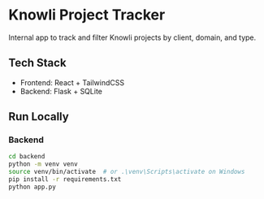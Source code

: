 # Knowli Project Tracker

Internal app to track and filter Knowli projects by client, domain, and type.

## Tech Stack
- Frontend: React + TailwindCSS
- Backend: Flask + SQLite

## Run Locally

### Backend
```bash
cd backend
python -m venv venv
source venv/bin/activate  # or .\venv\Scripts\activate on Windows
pip install -r requirements.txt
python app.py
